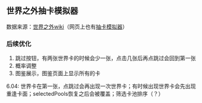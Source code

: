 ## 世界之外抽卡模拟器
数据来源：[世界之外wiki](https://wiki.biligame.com/world/%E9%A6%96%E9%A1%B5)（网页上也有[抽卡模拟器](https://wiki.biligame.com/world/%E4%BE%A7%E5%BD%B1%E6%8A%BD%E5%8D%A1%E6%A8%A1%E6%8B%9F%E5%99%A8)）


### 后续优化
1. 跳过按钮，有两张世界卡的时候会少一张，点击几张后再点跳过会回到第一张
2. 概率调整
3. 图鉴展示，图鉴页面上显示所有的卡





6.04: 世界卡在第一张，点跳过会再出现一次世界卡；有时候出现世界卡会先出现重逢卡面；selectedPools恢复之后会被覆盖；筛选卡池排序（？）